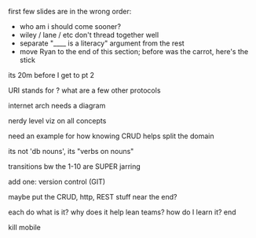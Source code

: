 first few slides are in the wrong order:
- who am i should come sooner?
- wiley / lane / etc don't thread together well
- separate "____ is a literacy" argument from the rest
- move Ryan to the end of this section; before was the carrot, here's the stick


its 20m before I get to pt 2  

URI stands for ?
what are a few other protocols

internet arch needs a diagram

nerdy level viz on all concepts

need an example for how knowing CRUD helps split the domain

its not 'db nouns', its "verbs on nouns"

transitions bw the 1-10 are SUPER jarring

add one: version control (GIT)

maybe put the CRUD, http, REST stuff near the end?


each do
  what is it?
  why does it help lean teams?
  how do I learn it?
end

kill mobile